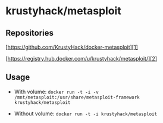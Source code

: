# krustyhack/metasploit

## Repositories

[https://github.com/KrustyHack/docker-metasploit][1]

[https://registry.hub.docker.com/u/krustyhack/metasploit/][2]

## Usage

* With volume: ``docker run -t -i -v /mnt/metasploit:/usr/share/metasploit-framework krustyhack/metasploit``

* Without volume: ``docker run -t -i krustyhack/metasploit``


  [1]: https://github.com/KrustyHack/docker-metasploit
